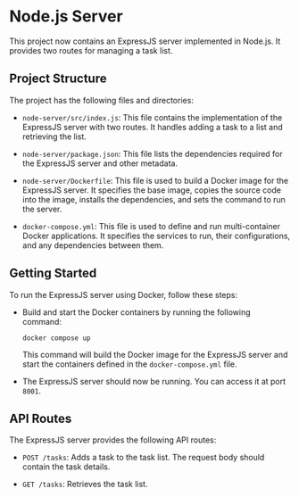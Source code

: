 # Node.js Server

This project now contains an ExpressJS server implemented in Node.js. It provides two routes for managing a task list.

## Project Structure

The project has the following files and directories:

- `node-server/src/index.js`: This file contains the implementation of the ExpressJS server with two routes. It handles adding a task to a list and retrieving the list.

- `node-server/package.json`: This file lists the dependencies required for the ExpressJS server and other metadata.

- `node-server/Dockerfile`: This file is used to build a Docker image for the ExpressJS server. It specifies the base image, copies the source code into the image, installs the dependencies, and sets the command to run the server.

- `docker-compose.yml`: This file is used to define and run multi-container Docker applications. It specifies the services to run, their configurations, and any dependencies between them.

## Getting Started

To run the ExpressJS server using Docker, follow these steps:

- Build and start the Docker containers by running the following command:

  ```shell
  docker compose up
  ```

  This command will build the Docker image for the ExpressJS server and start the containers defined in the `docker-compose.yml` file.

- The ExpressJS server should now be running. You can access it at port `8001`.

## API Routes

The ExpressJS server provides the following API routes:

- `POST /tasks`: Adds a task to the task list. The request body should contain the task details.

- `GET /tasks`: Retrieves the task list.

